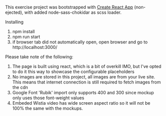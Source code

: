 This exercise project was bootstrapped with [Create React App](https://github.com/facebookincubator/create-react-app) (non-ejected), with added node-sass-chokidar as scss loader.

Installing
1. npm install
2. npm run start
3. if browser tab did not automatically open, open browser and go to http://localhost:3000/

Please take note of the following:
1. The page is built using react, which is a bit of overkill IMO, but I've opted to do it this way to showcase the configurable placeholders
2. No images are stored in this project, all images are from your live site. This means that internet connection is still required to fetch images from the cdn
3. Google Font 'Rubik' import only supports 400 and 300 since mockup only uses those font-weight values
4. Embeded Wistia video has wide screen aspect ratio so it will not be 100% the same with the mockups.